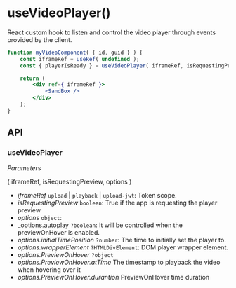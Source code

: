 # useVideoPlayer()

React custom hook to listen and control the video player through events provided by the client.

```jsx
function myVideoComponent( { id, guid } ) {
	const iframeRef = useRef( undefined );
	const { playerIsReady } = useVideoPlayer( iframeRef, isRequestingPreview );

	return (
		<div ref={ iframeRef }>
			<SandBox />
		</div>
	);
}
```

## API

### useVideoPlayer

_Parameters_

( iframeRef, isRequestingPreview, options )

-   _iframeRef_ `upload` | `playback` | `upload-jwt`: Token scope.
-   _isRequestingPreview_ `boolean`: True if the app is requesting the player preview
-   _options_ `object`:
-   _options.autoplay `?boolean`: It will be controlled when the previewOnHover is enabled.
-   _options.initialTimePosition_ `?number`: The time to initially set the player to.
-   _options.wrapperElement_ `?HTMLDivElement`: DOM player wrapper element.
-   _options.PreviewOnHover_ `?object`
-   _options.PreviewOnHover.atTime_ The timestamp to playback the video when hovering over it
-   _options.PreviewOnHover.durantion_ PreviewOnHover time duration

